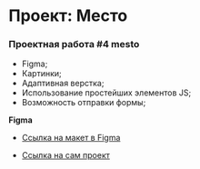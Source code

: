 # Проект: Место

### Проектная работа #4 mesto

* Figma;
* Картинки;
* Адаптивная верстка;
* Использование простейших элементов JS;
* Возможность отправки формы;

**Figma**

* [Ссылка на макет в Figma](https://www.figma.com/file/2cn9N9jSkmxD84oJik7xL7/JavaScript.-Sprint-4?node-id=0%3A1)

* [Ссылка на сам проект](https://exe-lsior.github.io/mesto/) 

